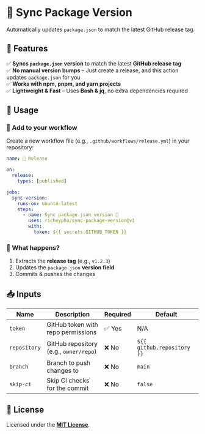 # 🔄 Sync Package Version

Automatically updates `package.json` to match the latest GitHub release tag.

## 📌 Features

✅ **Syncs `package.json` version** to match the latest **GitHub release tag**  
✅ **No manual version bumps** – Just create a release, and this action updates `package.json` for you  
✅ **Works with npm, pnpm, and yarn projects**  
✅ **Lightweight & Fast** – Uses **Bash & jq**, no extra dependencies required

## 🔧 Usage

### 📝 Add to your workflow

Create a new workflow file (e.g., `.github/workflows/release.yml`) in your repository:

```yaml
name: 🚀 Release

on:
  release:
    types: [published]

jobs:
  sync-version:
    runs-on: ubuntu-latest
    steps:
      - name: Sync package.json version 🔄
        uses: richeyphu/sync-package-version@v1
        with:
          token: ${{ secrets.GITHUB_TOKEN }}
```

### 🎯 What happens?

1. Extracts the **release tag** (e.g., `v1.2.3`)
2. Updates the `package.json` **version field**
3. Commits & pushes the changes

## 📥 Inputs

| Name         | Description                            | Required | Default                    |
| ------------ | -------------------------------------- | -------- | -------------------------- |
| `token`      | GitHub token with repo permissions     | ✅ Yes   | N/A                        |
| `repository` | GitHub repository (e.g., `owner/repo`) | ❌ No    | `${{ github.repository }}` |
| `branch`     | Branch to push changes to              | ❌ No    | `main`                     |
| `skip-ci`    | Skip CI checks for the commit          | ❌ No    | `false`                    |

## 📜 License

Licensed under the [**MIT License**](LICENSE).
